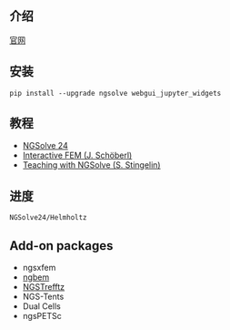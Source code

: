 ## 介绍

[官网](https://ngsolve.org/)

## 安装
`pip install --upgrade ngsolve webgui_jupyter_widgets`


## 教程
- [NGSolve 24](https://docu.ngsolve.org/ngs24/intro.html)
- [Interactive FEM (J. Schöberl)](https://jschoeberl.github.io/iFEM)
- [Teaching with NGSolve (S. Stingelin)](https://simonstingelin.github.io/NGSUserMeeting24)

## 进度
`NGSolve24/Helmholtz`

## Add-on packages
- ngsxfem
- [ngbem](https://weggler.github.io/ngbem/intro.html)
- [NGSTrefftz](https://paulst.github.io/NGSTrefftz)
- NGS-Tents
- Dual Cells
- ngsPETSc